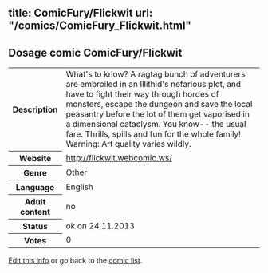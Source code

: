title: ComicFury/Flickwit
url: "/comics/ComicFury_Flickwit.html"
---
Dosage comic ComicFury/Flickwit
-----------------------------------------

<p id="msg"></p>
<script type="text/javascript">
if (window.location.search === '?edit_info_mail=sent_ok') {
  var elem = document.getElementById("msg");
  elem.innerHTML = 'Edited information sucessfully sent for review, which is usually done daily. Thanks!';
  elem.className = 'ok';
}
</script>
<table class="comicinfo">
<tr>
<th>Description</th><td>What's to know? A ragtag bunch of adventurers are embroiled in an Illithid's nefarious plot, and have to fight their way through hordes of monsters, escape the dungeon and save the local peasantry before the lot of them get vaporised in a dimensional cataclysm. You know-- the usual fare. Thrills, spills and fun for the whole family! Warning: Art quality varies wildly.</td>
</tr>
<tr>
<th>Website</th><td><a href="http://flickwit.webcomic.ws/">http://flickwit.webcomic.ws/</a></td>
</tr>
<tr>
<th>Genre</th><td>Other</td>
</tr>
<tr>
<th>Language</th><td>English</td>
</tr>
<tr>
<th>Adult content</th><td>no</td>
</tr>
<tr>
<th>Status</th><td>ok on 24.11.2013</td>
</tr>
<tr>
<th>Votes</th><td>0</td>
</tr>
</table>

[Edit this info](ComicFury_Flickwit_edit.html) or go back to the [comic list](../comic-index.html).
